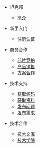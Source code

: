 <!-- docs/_sidebar.md -->

- 坦克邦
  - [简介](/README.md)

- 新手入门
  - [注册认证](/registration.md)

- 商务合作
  - [芯片竞拍](/productauction.md)
  - [产品销售](/productsales.md)
  - [方案合作](/partnership.md)

- 技术支持
  - [获取源码](/sourcecode.md)
  - [获取资料](/document.md)
  - [发布问题](/issue.md)
  - [发布需求](/request.md)

- 技术合作
  - [技术文库](/techdoc.md)
  - [技术学院](/techtrain.md)
